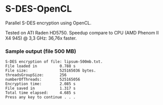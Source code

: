 # S-DES-OpenCL
Parallel S-DES encryption using OpenCL.

Tested on ATI Raden HD5750. Speedup compare to CPU (AMD Phenom II X4 945) @ 3,3 GHz: 36,76x faster.

### Sample output (file 500 MB)
```
S-DES encryption of file: lipsum-500mb.txt.
File loaded in          0.788 s
File size:              525165036 bytes.
threadsGroupSize:       256
numberOfThreads:        525165056
Encryption time:        2.085 s
File saved in           1.317 s
Total time elapsed:     4.685 s
Press any key to continue . . .
```

